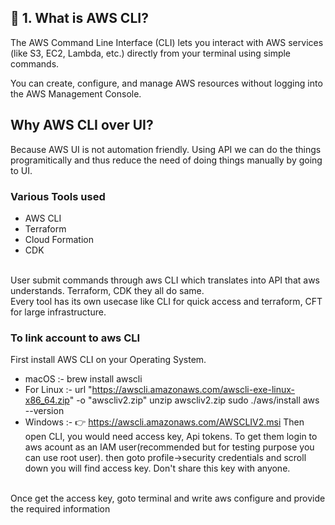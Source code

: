 ## 🧩 1. What is AWS CLI?
The AWS Command Line Interface (CLI) lets you interact with AWS services (like S3, EC2, Lambda, etc.) directly from your terminal using simple commands.

You can create, configure, and manage AWS resources without logging into the AWS Management Console.


## Why AWS CLI over UI?
Because AWS UI is not automation friendly. Using API we can do the things programitically and thus reduce the need of doing things manually by going to UI.
<br>

### Various Tools used
- AWS CLI
- Terraform
- Cloud Formation
- CDK

<br>User submit commands through aws CLI which translates into API that aws understands. Terraform, CDK they all do same.
<br>Every tool has its own usecase like CLI for quick access and terraform, CFT for large infrastructure.

### To link account to aws CLI
First install AWS CLI on your Operating System. 
- macOS :-  brew install awscli
- For Linux :-  url "https://awscli.amazonaws.com/awscli-exe-linux-x86_64.zip" -o "awscliv2.zip"
unzip awscliv2.zip
sudo ./aws/install
aws --version
- Windows :- 👉 https://awscli.amazonaws.com/AWSCLIV2.msi
Then open CLI,  you would need access key, Api tokens. To get them login to aws acount as an IAM user(recommended but for testing purpose you can use root user). then goto profile->security credentials and scroll down you will find access key. Don't share this key with anyone.
<br>
Once get the access key, goto terminal and write aws configure and provide the required information